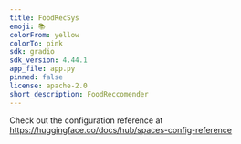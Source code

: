 ```yaml
---
title: FoodRecSys
emoji: 📚
colorFrom: yellow
colorTo: pink
sdk: gradio
sdk_version: 4.44.1
app_file: app.py
pinned: false
license: apache-2.0
short_description: FoodReccomender
---
```


Check out the configuration reference at https://huggingface.co/docs/hub/spaces-config-reference
